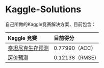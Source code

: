 # Kaggle-Solutions
自己所做的Kaggle竞赛解决方案，目前包含：

Kaggle 竞赛     | 目前得分  
:--| :-------- 
[泰坦尼克生存预测](https://www.kaggle.com/c/titanic) | 0.77990（ACC）  
[房价预测](https://www.kaggle.com/c/house-prices-advanced-regression-techniques)| 0.12138（RMSE)
